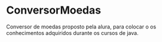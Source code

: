# ConversorMoedas
Conversor de moedas proposto pela alura, para colocar o os conhecimentos adquiridos durante os cursos de java.

